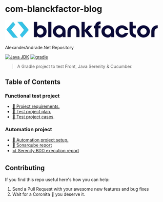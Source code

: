 # com-blanckfactor-blog

![Company logo](docs/assets/company-logo.png)

AlexanderAndrade.Net Repository

[![Java JDK](https://img.shields.io/badge/JavaJDK-8-green.svg)](https://www.oracle.com/co/java/technologies/javase/javase8-archive-downloads.html)
[![gradle](https://img.shields.io/badge/Gradle-v7.4.1-yellow.svg)](https://gradle.org/install/)

>A Gradle project to test Front, Java Serenity & Cucumber.
>

## Table of Contents

### Functional test project

- [🧾 Project requirements.](docs/00-Requirements%20Specification.pdf)
- [🧾 Test project plan.](docs/01_TEST_PLAN.md)
- <a href="docs/02-Test%20cases.xlsx" target="_blank">🧾 Test project cases</a>.

### Automation project

- [🤖 Automation project setup.](docs/03_AUTOMATION_SETUP.md)
- [🐞 Sonarqube report](docs/04-sonarqube-report.png)
- <a href="target/site/serenity/index.html" target="_blank">📊 Serenity BDD execution report</a>


## Contributing

If you find this repo useful here's how you can help:

1. Send a Pull Request with your awesome new features and bug fixes
2. Wait for a Coronita :beer: you deserve it.
